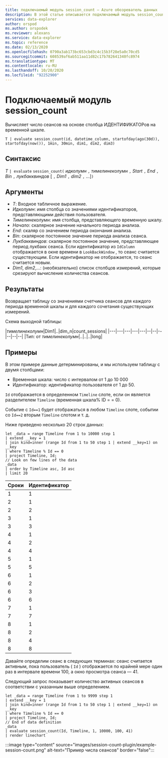 ```yaml
---
title: подключаемый модуль session_count — Azure обозреватель данных
description: В этой статье описывается подключаемый модуль session_count в Azure обозреватель данных.
services: data-explorer
author: orspod
ms.author: orspodek
ms.reviewer: alexans
ms.service: data-explorer
ms.topic: reference
ms.date: 02/13/2020
ms.openlocfilehash: 0790a3ab173bc653cbd3c4c15b3f28e5a0c70cd5
ms.sourcegitcommit: 608539af6ab511aa11d82c17b782641340fc8974
ms.translationtype: MT
ms.contentlocale: ru-RU
ms.lasthandoff: 10/20/2020
ms.locfileid: "92252900"
---
```

# <a name="session_count-plugin"></a>Подключаемый модуль session_count

Вычисляет число сеансов на основе столбца ИДЕНТИФИКАТОРов на временной шкале.

```kusto
T | evaluate session_count(id, datetime_column, startofday(ago(30d)), startofday(now()), 1min, 30min, dim1, dim2, dim3)
```

## <a name="syntax"></a>Синтаксис

*T* `| evaluate` `session_count(` *идколумн* `,` *тимелинеколумн* `,` *Start* `,` *End* `,` *Bin* `,` *лукбакквиндов* [ `,` *Dim1* `,` *dim2* `,` ...]`)`

## <a name="arguments"></a>Аргументы

* *T*: Входное табличное выражение.
* *Идколумн*: имя столбца со значениями идентификаторов, представляющими действия пользователя. 
* *Тимелинеколумн*: имя столбца, представляющего временную шкалу.
* *Начало*: скалярное значение начального периода анализа.
* *End*: скаляр со значением периода окончания анализа.
* *Bin*: скалярное постоянное значение периода анализа сеанса.
* *Лукбакквиндов*: скалярное постоянное значение, представляющее период лукбакк сеанса. Если идентификатор из `IdColumn` отображается в окне времени в `LookBackWindow` , то сеанс считается существующим. Если идентификатор не отображается, то сеанс считается новым.
* *Dim1*, *dim2*,...: (необязательно) список столбцов измерений, которые срезируют вычисление количества сеансов.

## <a name="returns"></a>Результаты

Возвращает таблицу со значениями счетчика сеансов для каждого периода временной шкалы и для каждого сочетания существующих измерений.

Схема выходной таблицы:

|*тимелинеколумн*|Dim1|..|dim_n|count_sessions|
|---|---|---|---|---|--|--|--|--|--|--|
|Тип: от *тимелинеколумн*|..|..|..|long|


## <a name="examples"></a>Примеры

В этом примере данные детерминированы, и мы используем таблицу с двумя столбцами:
- Временная шкала: число с интервалом от 1 до 10 000
- Идентификатор: идентификатор пользователя от 1 до 50.

`Id` отображается в определенном `Timeline` слоте, если он является разделителем `Timeline` (временная шкала% ID = = 0).

Событие с `Id==1` будет отображаться в любом `Timeline` слоте, событии со `Id==2` вторым `Timeline` слотом и т. д.

Ниже приведено несколько 20 строк данных:

<!-- csl: https://help.kusto.windows.net/Samples -->
```kusto
let _data = range Timeline from 1 to 10000 step 1
| extend __key = 1
| join kind=inner (range Id from 1 to 50 step 1 | extend __key=1) on __key
| where Timeline % Id == 0
| project Timeline, Id;
// Look on few lines of the data
_data
| order by Timeline asc, Id asc
| limit 20
```

|Сроки|Идентификатор|
|---|---|
|1|1|
|2|1|
|2|2|
|3|1|
|3|3|
|4|1|
|4|2|
|4|4|
|5|1|
|5|5|
|6|1|
|6|2|
|6|3|
|6|6|
|7|1|
|7|7|
|8|1|
|8|2|
|8|4|
|8|8|

Давайте определим сеанс в следующих терминах: сеанс считается активным, пока пользователь ( `Id` ) отображается по крайней мере один раз в интервале времени 100, а окно просмотра сеанса — 41.

Следующий запрос показывает количество активных сеансов в соответствии с указанным выше определением.

<!-- csl: https://help.kusto.windows.net/Samples -->
```kusto
let _data = range Timeline from 1 to 9999 step 1
| extend __key = 1
| join kind=inner (range Id from 1 to 50 step 1 | extend __key=1) on __key
| where Timeline % Id == 0
| project Timeline, Id;
// End of data definition
_data
| evaluate session_count(Id, Timeline, 1, 10000, 100, 41)
| render linechart 
```

:::image type="content" source="images/session-count-plugin/example-session-count.png" alt-text="Пример числа сеансов" border="false":::

